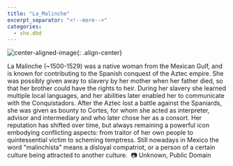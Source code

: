 ```yaml
---
title: "La_Malinche"
excerpt_separator: "<!--more-->"
categories:
  - she.dbd
---
```



![center-aligned-image](https://cdn.pixabay.com/photo/2020/10/26/16/56/man-5687861_1280.png){: .align-center}


La Malinche (~1500-1529) was a native woman from the Mexican Gulf, and is known for contributing to the Spanish conquest of the Aztec empire. She was possibly given away to slavery by her mother when her father died, so that her brother could have the rights to heir. During her slavery she learned multiple local languages, and her abilities later enabled her to communicate with the Conquistadors. After the Aztec lost a battle against the Spaniards, she was given as bounty to Cortes, for whom she acted as interpreter, advisor and intermediary and who later chose her as a consort. Her reputation has shifted over time, but always remaining a powerful icon embodying conflicting aspects: from traitor of her own people to quintessential victim to scheming temptress. Still nowadays in Mexico the word "malinchista" means a disloyal compatriot, or a person of a certain culture being attracted to another culture.⁠
⁠
📷 Unknown, Public Domain⁠
